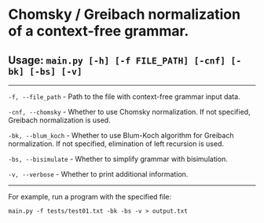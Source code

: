 # Chomsky / Greibach normalization of a context-free grammar.

## Usage: ```main.py [-h] [-f FILE_PATH] [-cnf] [-bk] [-bs] [-v]```

---

```-f, --file_path``` - Path to the file with context-free grammar input data.

```-cnf, --chomsky``` - Whether to use Chomsky normalization. If not specified, Greibach normalization is used.

```-bk, --blum_koch``` - Whether to use Blum-Koch algorithm for Greibach normalization. If not specified, elimination of left recursion is used.

```-bs, --bisimulate``` - Whether to simplify grammar with bisimulation.

```-v, --verbose``` - Whether to print additional information.

---

For example, run a program with the specified file:
```
main.py -f tests/test01.txt -bk -bs -v > output.txt
```